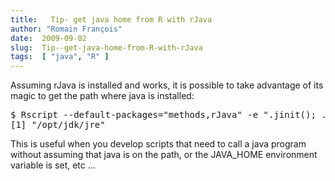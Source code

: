 ```yaml
---
title:   Tip- get java home from R with rJava
author: "Romain François"
date:  2009-09-02
slug:  Tip--get-java-home-from-R-with-rJava
tags:  [ "java", "R" ]
---
```

<div class="post-content">
<p>Assuming rJava is installed and works, it is possible to take advantage of its magic to get the path where java is installed:</p>

<pre>
$ Rscript --default-packages="methods,rJava" -e ".jinit(); .jcall( 'java/lang/System', 'S', 'getProperty', 'java.home' ) "
[1] "/opt/jdk/jre"
</pre>

<p>This is useful when you develop scripts that need to call a java program without assuming that java is on the path, or the JAVA_HOME environment variable is set, etc ...</p>
</div>
